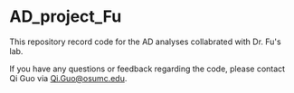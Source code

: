 # AD_project_Fu

This repository record code for the AD analyses collabrated with Dr. Fu's lab. 

If you have any questions or feedback regarding the code, please contact Qi Guo via Qi.Guo@osumc.edu.
